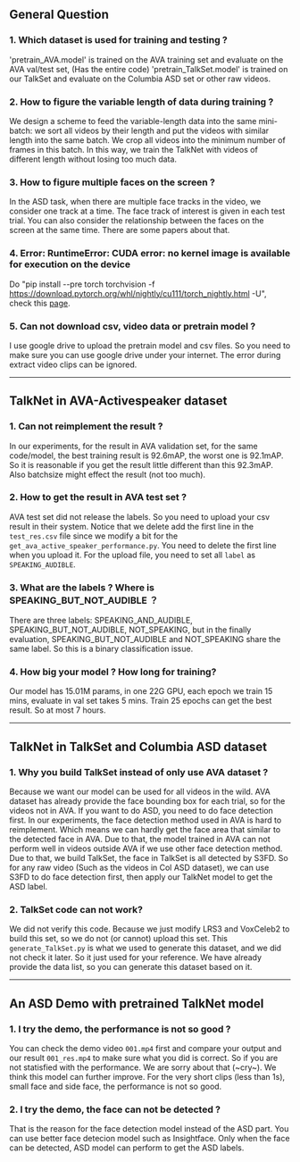 ## General Question

### 1. Which dataset is used for training and testing ?
'pretrain_AVA.model' is trained on the AVA training set and evaluate on the AVA val/test set, (Has the entire code)
'pretrain_TalkSet.model' is trained on our TalkSet and evaluate on the Columbia ASD set or other raw videos.

### 2. How to figure the variable length of data during training ?
We design a scheme to feed the variable-length data into the same mini-batch: we sort all videos by their length and put the videos with similar length into the same batch. We crop all videos into the minimum number of frames in this batch. In this way, we train the TalkNet with videos of different length without losing too much data. 

### 3. How to figure multiple faces on the screen ?
In the ASD task, when there are multiple face tracks in the video, we consider one track at a time. The face track of interest is given in each test trial. You can also consider the relationship between the faces on the screen at the same time. There are some papers about that.
### 4. Error: RuntimeError: CUDA error: no kernel image is available for execution on the device
Do "pip install --pre torch torchvision -f https://download.pytorch.org/whl/nightly/cu111/torch_nightly.html -U", check this [page](https://github.com/pytorch/pytorch/issues/31285#issuecomment-739139454).

### 5. Can not download csv, video data or pretrain model ?
I use google drive to upload the pretrain model and csv files. So you need to make sure you can use google drive under your internet. The error during extract video clips can be ignored.

***

## TalkNet in AVA-Activespeaker dataset

### 1. Can not reimplement the result ?
In our experiments, for the result in AVA validation set, for the same code/model, the best training result is 92.6mAP, the worst one is 92.1mAP. So it is reasonable if you get the result little different than this 92.3mAP. Also batchsize might effect the result (not too much).

### 2. How to get the result in AVA test set ?
AVA test set did not release the labels. So you need to upload your csv result in their system. Notice that we delete add the first line in the `test_res.csv` file since we modify a bit for the `get_ava_active_speaker_performance.py`. You need to delete the first line when you upload it. For the upload file, you need to set all `label` as `SPEAKING_AUDIBLE`.

### 3. What are the labels ? Where is SPEAKING_BUT_NOT_AUDIBLE ？
There are three labels: SPEAKING_AND_AUDIBLE, SPEAKING_BUT_NOT_AUDIBLE, NOT_SPEAKING, but in the finally evaluation, SPEAKING_BUT_NOT_AUDIBLE and NOT_SPEAKING share the same label. So this is a binary classification issue. 

### 4. How big your model ? How long for training?
Our model has 15.01M params, in one 22G GPU, each epoch we train 15 mins, evaluate in val set takes 5 mins. Train 25 epochs can get the best result. So at most 7 hours.

***

## TalkNet in TalkSet and Columbia ASD dataset

### 1. Why you build TalkSet instead of only use AVA dataset ?
Because we want our model can be used for all videos in the wild. AVA dataset has already provide the face bounding box for each trial, so for the videos not in AVA. If you want to do ASD, you need to do face detection first. In our experiments, the face detection method used in AVA is hard to reimplement. Which means we can hardly get the face area that similar to the detected face in AVA. Due to that, the model trained in AVA can not perform well in videos outside AVA if we use other face detection method.
Due to that, we build TalkSet, the face in TalkSet is all detected by S3FD. So for any raw video (Such as the videos in Col ASD dataset), we can use S3FD to do face detection first, then apply our TalkNet model to get the ASD label.

### 2. TalkSet code can not work?
We did not verify this code. Because we just modify LRS3 and VoxCeleb2 to build this set, so we do not (or cannot) upload this set. This `generate_TalkSet.py` is what we used to generate this dataset, and we did not check it later. So it just used for your reference. We have already provide the data list, so you can generate this dataset based on it.

***

## An ASD Demo with pretrained TalkNet model

### 1. I try the demo, the performance is not so good ?
You can check the demo video `001.mp4` first and compare your output and our result `001_res.mp4` to make sure what you did is correct. So if you are not statisfied with the performance. We are sorry about that (~cry~). We think this model can further improve. For the very short clips (less than 1s), small face and side face, the performance is not so good. 

### 2. I try the demo, the face can not be detected ?
That is the reason for the face detection model instead of the ASD part. You can use better face detecion model such as Insightface. Only when the face can be detected, ASD model can perform to get the ASD labels.

